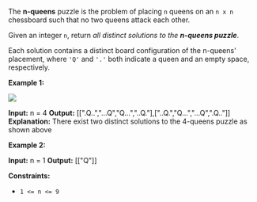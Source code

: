 
The  **n-queens**  puzzle is the problem of placing  `n`  queens on an  `n x n`  chessboard such that no two queens attack each other.

Given an integer  `n`, return  _all distinct solutions to the  **n-queens puzzle**_.

Each solution contains a distinct board configuration of the n-queens' placement, where  `'Q'`  and  `'.'`  both indicate a queen and an empty space, respectively.

**Example 1:**

![](https://assets.leetcode.com/uploads/2020/11/13/queens.jpg)

**Input:** n = 4
**Output:** [[".Q..","...Q","Q...","..Q."],["..Q.","Q...","...Q",".Q.."]]
**Explanation:** There exist two distinct solutions to the 4-queens puzzle as shown above

**Example 2:**

**Input:** n = 1
**Output:** [["Q"]]

**Constraints:**

-   `1 <= n <= 9`